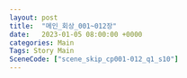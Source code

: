 ```yaml
---
layout: post
title:  "메인_회상_001~012장"
date:   2023-01-05 08:00:00 +0000
categories: Main
Tags: Story Main
SceneCode: ["scene_skip_cp001-012_q1_s10"]
---
```

